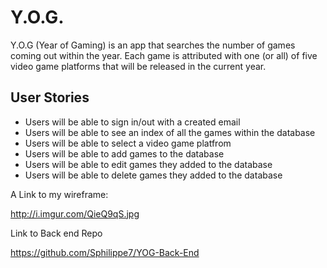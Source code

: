 
# Y.O.G.

Y.O.G (Year of Gaming) is an app that searches the number of games coming out within the
year. Each game is attributed with one (or all) of five video game platforms that will
be released in the current year.

## User Stories

- Users will be able to sign in/out with a created email
- Users will be able to see an index of all the games within the database
- Users will be able to select a video game platfrom
- Users will be able to add games to the database
- Users will be able to edit games they added to the database
- Users will be able to delete games they added to the database


A Link to my wireframe:

http://i.imgur.com/QieQ9qS.jpg


Link to Back end Repo

https://github.com/Sphilippe7/YOG-Back-End
